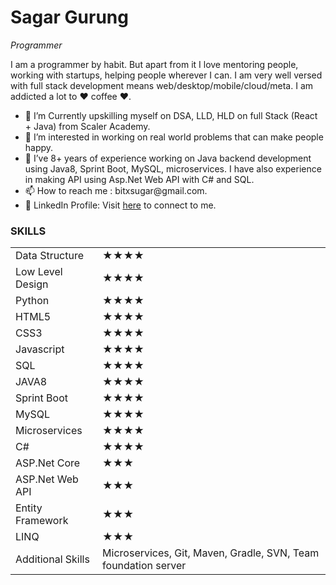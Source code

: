 <h1>Sagar Gurung</h1>
          <p>
            <em>Programmer</strong></em>
          </p>
          <p>
            I am a programmer by habit. But apart from it I love mentoring
            people, working with startups, helping people wherever I can. I am
            very well versed with full stack development means
            web/desktop/mobile/cloud/meta. I am addicted a lot to ❤ coffee ❤.
          </p>
          <ul>
            <li>💞️ I’m Currently upskilling myself on DSA, LLD, HLD on full Stack (React + Java) from Scaler Academy.</li>
            <li>👀 I’m interested in working on real world problems that can make people happy.</li>
            <li>🌱 I’ve  8+ years of experience working on Java backend development using Java8, Sprint Boot, MySQL, microservices. I have also experience in making API using Asp.Net Web API with C# and SQL.</li>
            <li>📫 How to reach me : bitxsugar@gmail.com.</li>
            <li>🤝 LinkedIn Profile: Visit <a href="https://www.linkedin.com/in/dhatedone/">here</a> to connect to me.</li>
          </ul>
          <h3>SKILLS</h3>
 <table>
          <tr>
                    <td>Data Structure</td>
                    <td>★★★★</td>
          </tr>
          <tr>
                    <td>Low Level Design</td>
                    <td>★★★★</td>
          </tr>
           <tr>
                    <td>Python</td>
                    <td>★★★★</td>
          </tr>
          <tr>
                    <td>HTML5</td>
                    <td>★★★★</td>
          </tr>
          <tr>
                    <td> CSS3</td>
                    <td>★★★★</td>
          </tr>
          <tr>
                    <td>Javascript</td>
                    <td>★★★★</td>
          </tr>
          <tr>
                    <td>SQL</td>
                    <td>★★★★</td>
          </tr>
          <tr>
                    <td>JAVA8</td>
                    <td>★★★★</td>
          </tr>
          <tr>
                    <td>Sprint Boot</td>
                    <td>★★★★</td>
          </tr>
          <tr>
                    <td>MySQL</td>
                    <td>★★★★</td>
          </tr>
          <tr>
                    <td>Microservices</td>
                    <td>★★★★</td>
          </tr>
          <tr>
                    <td>C#</td>
                    <td>★★★★</td>
          </tr>
          <tr>
                    <td>ASP.Net Core</td>
                    <td>★★★</td>
          </tr>
          <tr>
                    <td>ASP.Net Web API</td>
                    <td>★★★</td>
          </tr>
          <tr>
                    <td>Entity Framework</td>
                    <td>★★★</td>
          </tr>
          <tr>
                    <td>LINQ</td>
                    <td>★★★</td>
          </tr>
          <tr>
                    <td>Additional Skills</td>
                    <td>Microservices, Git, Maven, Gradle, SVN, Team foundation server</td>
          </tr>
          
          
          
          

          

<!---
Calyfs0/Calyfs0 is a ✨ special ✨ repository because its `README.md` (this file) appears on your GitHub profile.
You can click the Preview link to take a look at your changes.
--->
